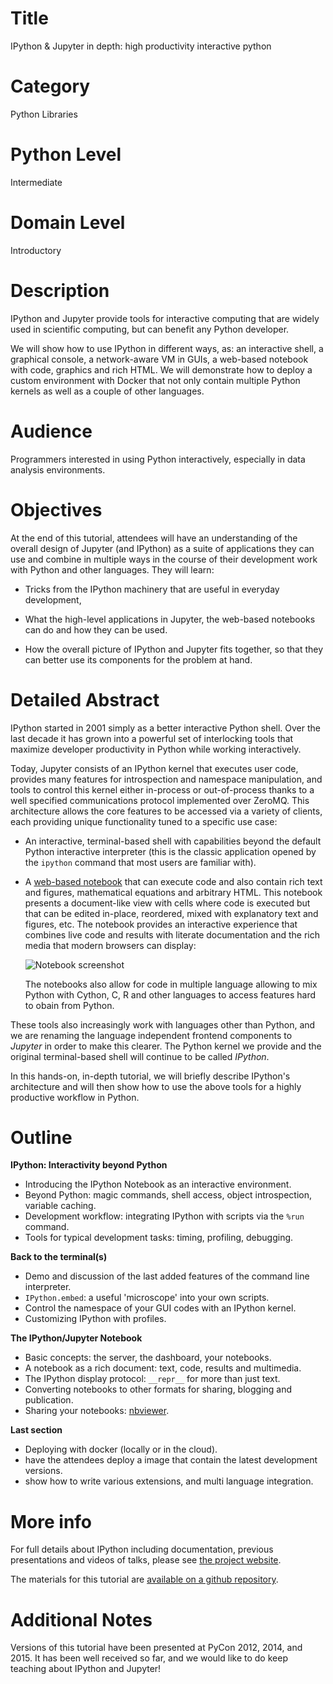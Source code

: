 # Title

IPython & Jupyter in depth: high productivity interactive python

# Category

Python Libraries

# Python Level

Intermediate

# Domain Level

Introductory

# Description

IPython and Jupyter provide tools for interactive computing that are widely
used in scientific computing, but can benefit any Python developer.

We will show how to use IPython in different ways, as: an interactive shell, a
graphical console, a network-aware VM in GUIs, a web-based notebook with code,
graphics and rich HTML. We will demonstrate how to deploy a custom environment
with Docker that not only contain multiple Python kernels as well as a couple
of other languages.

# Audience

Programmers interested in using Python interactively, especially in data
analysis environments.

# Objectives

At the end of this tutorial, attendees will have an understanding of the
overall design of Jupyter (and IPython) as a suite of applications they can use
and combine in multiple ways in the course of their development work with
Python and other languages. They will learn:

* Tricks from the IPython machinery that are useful in everyday development,

* What the high-level applications in Jupyter, the web-based notebooks can do
  and how they can be used.

* How the overall picture of IPython and Jupyter fits together, so that they
  can better use its components for the problem at hand.

# Detailed Abstract

IPython started in 2001 simply as a better interactive Python shell. Over the
last decade it has grown into a powerful set of interlocking tools that
maximize developer productivity in Python while working interactively.

Today, Jupyter consists of an IPython kernel that executes user code, provides
many features for introspection and namespace manipulation, and tools to
control this kernel either in-process or out-of-process thanks to a well
specified communications protocol implemented over ZeroMQ. This architecture
allows the core features to be accessed via a variety of clients, each
providing unique functionality tuned to a specific use case:

* An interactive, terminal-based shell with capabilities beyond the default
  Python interactive interpreter (this is the classic application opened by the
  `ipython` command that most users are familiar with).

* A [web-based notebook](http://jupyter.org/) that can execute
  code and also contain rich text and figures, mathematical equations and
  arbitrary HTML. This notebook presents a document-like view with cells where
  code is executed but that can be edited in-place, reordered, mixed with
  explanatory text and figures, etc. The notebook provides an interactive
  experience that combines live code and results with literate documentation
  and the rich media that modern browsers can display:

    ![Notebook screenshot](http://jupyter.org/assets/jupyterpreview.png)

  The notebooks also allow for code in multiple language allowing to mix Python
  with Cython, C, R and other languages to access features hard to obain from
  Python.

These tools also increasingly work with languages other than Python, and we are
renaming the language independent frontend components to *Jupyter* in order to
make this clearer. The Python kernel we provide and the original terminal-based
shell will continue to be called *IPython*.

In this hands-on, in-depth tutorial, we will briefly describe IPython's
architecture and will then show how to use the above tools for a highly
productive workflow in Python.

# Outline

**IPython: Interactivity beyond Python**

- Introducing the IPython Notebook as an interactive environment.
- Beyond Python: magic commands, shell access, object introspection, variable caching.
- Development workflow: integrating IPython with scripts via the `%run` command.
- Tools for typical development tasks: timing, profiling, debugging.

**Back to the terminal(s)**

- Demo and discussion of the last added features of the command line interpreter.
- `IPython.embed`: a useful 'microscope' into your own scripts.
- Control the namespace of your GUI codes with an IPython kernel.
- Customizing IPython with profiles.

**The IPython/Jupyter Notebook**

- Basic concepts: the server, the dashboard, your notebooks.
- A notebook as a rich document: text, code, results and multimedia.
- The IPython display protocol: `__repr__` for more than just text.
- Converting notebooks to other formats for sharing, blogging and publication.
- Sharing your notebooks: [nbviewer](http://nbviewer.ipython.org).

**Last section**

- Deploying with docker (locally or in the cloud).
- have the attendees deploy a image that contain the latest development versions.
- show how to write various extensions, and multi language integration.

# More info

For full details about IPython including documentation, previous presentations
and videos of talks, please see [the project website](http://ipython.org).

The materials for this tutorial are
[available on a github repository](https://github.com/ipython/ipython-in-depth).


# Additional Notes

Versions of this tutorial have been presented at PyCon 2012, 2014, and 2015. It
has been well received so far, and we would like to do keep teaching about
IPython and Jupyter!
